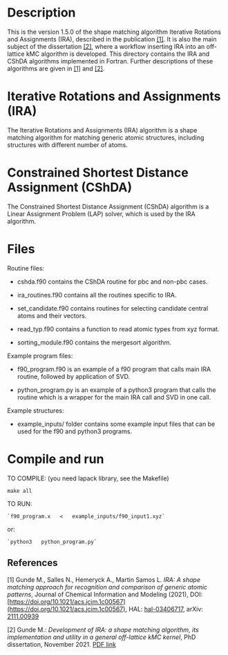 # Description

This is the version 1.5.0 of the shape matching algorithm 
Iterative Rotations and Assignments (IRA), described in the publication
[[1]](#1). It is also the main subject of the dissertation [[2]](#2), where a workflow
inserting IRA into an off-lattice kMC algorithm is developed.
This directory contains the IRA and CShDA algorithms implemented in Fortran.
Further descriptions of these algorithms are given in [[1]](#1) and [[2]](#2). 

# Iterative Rotations and Assignments (IRA)
The Iterative Rotations and Assignments (IRA) algorithm is a shape matching
algorithm for matching generic atomic structures, including structures with
different number of atoms.

# Constrained Shortest Distance Assignment (CShDA)
The Constrained Shortest Distance Assignment (CShDA) algorithm is a Linear
Assignment Problem (LAP) solver, which is used by the IRA algorithm. 

# Files
Routine files:

 - cshda.f90 contains the CShDA routine for pbc and non-pbc cases.

 - ira_routines.f90 contains all the routines specific to IRA.
 
 - set_candidate.f90 contains routines for selecting candidate central atoms and their vectors.

 - read_typ.f90 contains a function to read atomic types from xyz format.

 - sorting_module.f90 contains the mergesort algorithm.

Example program files:

 - f90_program.f90 is an example of a f90 program that calls main IRA routine, followed by application of SVD.
 
 - python_program.py is an example of a python3 program that calls the routine which is a wrapper for the main IRA call and SVD in one call.
 
Example structures:

 - example_inputs/ folder contains some example input files that can be used for the f90 and python3 programs.
 
# Compile and run
TO COMPILE: (you need lapack library, see the Makefile)

   `make all`


TO RUN:

    `f90_program.x   <   example_inputs/f90_input1.xyz`
or:

    `python3   python_program.py`


## References
<a id="1">[1]</a> 
Gunde M., Salles N., Hemeryck A., Martin Samos L.
*IRA: A shape matching approach for recognition and comparison of generic atomic patterns*,
Journal of Chemical Information and Modeling (2021), DOI: [https://doi.org/10.1021/acs.jcim.1c00567](https://doi.org/10.1021/acs.jcim.1c00567), HAL: [hal-03406717](https://hal.laas.fr/hal-03406717), arXiv: [2111.00939](https://export.arxiv.org/abs/2111.00939)

<a id="2">[2]</a>
Gunde M.: *Development of IRA: a shape matching algorithm, its implementation
and utility in a general off-lattice kMC kernel*, PhD dissertation,
November 2021.
[PDF link](http://thesesups.ups-tlse.fr/5109/1/2021TOU30132.pdf) 
